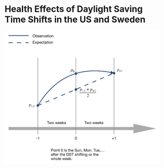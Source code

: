 # Health Effects of Daylight Saving Time Shifts in the US and Sweden

<p align="center">
  <img src="./DST_model.png" width="600">
</p>
